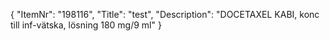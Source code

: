 {
  "ItemNr": "198116",
  "Title": "test",
  "Description": "DOCETAXEL KABI, konc till inf-vätska, lösning 180 mg/9 ml"
}